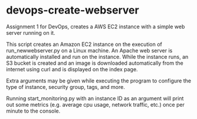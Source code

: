 # devops-create-webserver
Assignment 1 for DevOps, creates a AWS EC2 instance with a simple web server running on it.

This script creates an Amazon EC2 instance on the execution of run_newwebserver.py on a Linux machine. An Apache web server is automatically installed and run on the instance. While the instance runs, an S3 bucket is created and an image is downloaded automatically from the internet using curl and is displayed on the index page.

Extra arguments may be given while executing the program to configure the type of instance, security group, tags, and more.

Running start_monitoring.py with an instance ID as an argument will print out some metrics (e.g. average cpu usage, network traffic, etc.) once per minute to the console.
